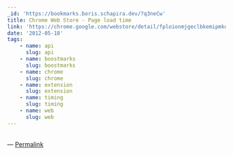 ```yaml
---
_id: 'https://bookmarks.boris.schapira.dev/?q3neCw'
title: Chrome Web Store - Page load time
link: 'https://chrome.google.com/webstore/detail/fploionmjgeclbkemipmkogoaohcdbig'
date: '2012-05-18'
tags:
    - name: api
      slug: api
    - name: boostmarks
      slug: boostmarks
    - name: chrome
      slug: chrome
    - name: extension
      slug: extension
    - name: timing
      slug: timing
    - name: web
      slug: web
---
```


<br>&#8212;
<a href="https://bookmarks.boris.schapira.dev/?q3neCw" title="Permalink">Permalink</a>

